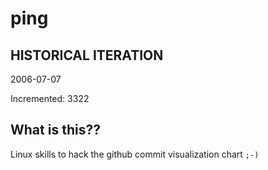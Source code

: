 # ping

## HISTORICAL ITERATION
2006-07-07

Incremented: 3322

## What is this?? 
Linux skills to hack the github commit visualization chart `;-)`
